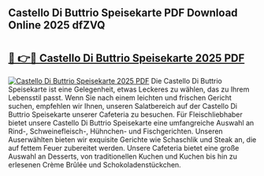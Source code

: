## Castello Di Buttrio Speisekarte PDF Download Online 2025 dfZVQ

# <h2><a href="http://gc92b8.nevu.top/?p=Castello+Di+Buttrio+Speisekarte">🔗 👉🔴 Castello Di Buttrio Speisekarte 2025 PDF</a></h2>

[![Castello Di Buttrio Speisekarte 2025 PDF](https://i.imgur.com/dBaPXMq.png)](http://gc92b8.nevu.top/?p=Castello+Di+Buttrio+Speisekarte)
Die Castello Di Buttrio Speisekarte ist eine Gelegenheit, etwas Leckeres zu wählen, das zu Ihrem Lebensstil passt. Wenn Sie nach einem leichten und frischen Gericht suchen, empfehlen wir Ihnen, unseren Salatbereich auf der Castello Di Buttrio Speisekarte unserer Cafeteria zu besuchen. Für Fleischliebhaber bietet unsere Castello Di Buttrio Speisekarte eine umfangreiche Auswahl an Rind-, Schweinefleisch-, Hühnchen- und Fischgerichten. Unseren Auserwählten bieten wir exquisite Gerichte wie Schaschlik und Steak an, die auf fettem Feuer zubereitet werden. Unsere Cafeteria bietet eine große Auswahl an Desserts, von traditionellen Kuchen und Kuchen bis hin zu erlesenen Crème Brûlée und Schokoladenstückchen.
